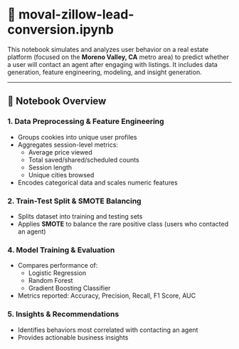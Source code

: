 # 📝 moval-zillow-lead-conversion.ipynb

This notebook simulates and analyzes user behavior on a real estate platform (focused on the **Moreno Valley, CA** metro area) to predict whether a user will contact an agent after engaging with listings. It includes data generation, feature engineering, modeling, and insight generation.

---

## 📂 Notebook Overview

### 1. **Data Preprocessing & Feature Engineering**
- Groups cookies into unique user profiles
- Aggregates session-level metrics:
  - Average price viewed
  - Total saved/shared/scheduled counts
  - Session length
  - Unique cities browsed
- Encodes categorical data and scales numeric features

### 2. **Train-Test Split & SMOTE Balancing**
- Splits dataset into training and testing sets
- Applies **SMOTE** to balance the rare positive class (users who contacted an agent)

### 4. **Model Training & Evaluation**
- Compares performance of:
  - Logistic Regression
  - Random Forest
  - Gradient Boosting Classifier
- Metrics reported: Accuracy, Precision, Recall, F1 Score, AUC

### 5. **Insights & Recommendations**
- Identifies behaviors most correlated with contacting an agent
- Provides actionable business insights
